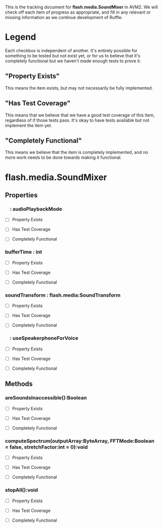 This is the tracking document for **flash.media.SoundMixer** in AVM2. We will check off each item of progress as appropriate, and fill in any relevant or missing information as we continue development of Ruffle.
# Legend

Each checkbox is independent of another. It's entirely possible for something to be tested but not exist yet, or for us to believe that it's completely functional but we haven't made enough tests to prove it.
## "Property Exists"

This means the item exists, but may not necessarily be fully implemented.
## "Has Test Coverage"

This means that we believe that we have a good test coverage of this item, regardless of if those tests pass. It's okay to have tests available but not implement the item yet.
## "Completely Functional"

This means we believe that the item is completely implemented, and no more work needs to be done towards making it functional.
# flash.media.SoundMixer
## Properties
###     : audioPlaybackMode

* [ ] Property Exists

* [ ] Has Test Coverage

* [ ] Completely Functional


### bufferTime : int

* [ ] Property Exists

* [ ] Has Test Coverage

* [ ] Completely Functional


### soundTransform : flash.media:SoundTransform

* [ ] Property Exists

* [ ] Has Test Coverage

* [ ] Completely Functional


###     : useSpeakerphoneForVoice

* [ ] Property Exists

* [ ] Has Test Coverage

* [ ] Completely Functional


## Methods
### areSoundsInaccessible():Boolean

* [ ] Property Exists

* [ ] Has Test Coverage

* [ ] Completely Functional


### computeSpectrum(outputArray:ByteArray, FFTMode:Boolean = false, stretchFactor:int = 0):void

* [ ] Property Exists

* [ ] Has Test Coverage

* [ ] Completely Functional


### stopAll():void

* [ ] Property Exists

* [ ] Has Test Coverage

* [ ] Completely Functional